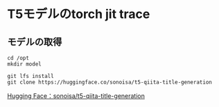 # T5モデルのtorch jit trace

## モデルの取得

```
cd /opt
mkdir model

git lfs install
git clone https://huggingface.co/sonoisa/t5-qiita-title-generation
```

[Hugging Face：sonoisa/t5-qiita-title-generation](https://huggingface.co/sonoisa/t5-qiita-title-generation)